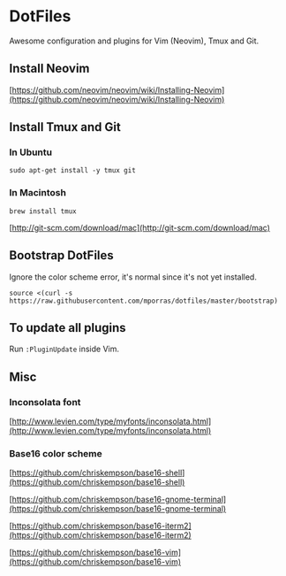 # DotFiles

Awesome configuration and plugins for Vim (Neovim), Tmux and Git.


## Install Neovim

[https://github.com/neovim/neovim/wiki/Installing-Neovim](https://github.com/neovim/neovim/wiki/Installing-Neovim)


## Install Tmux and Git


### In Ubuntu

````
sudo apt-get install -y tmux git
````


### In Macintosh

````
brew install tmux
````

[http://git-scm.com/download/mac](http://git-scm.com/download/mac)


## Bootstrap DotFiles

Ignore the color scheme error, it's normal since it's not yet installed.
````
source <(curl -s https://raw.githubusercontent.com/mporras/dotfiles/master/bootstrap)
````


## To update all plugins

Run `:PluginUpdate` inside Vim.


## Misc


### Inconsolata font
[http://www.levien.com/type/myfonts/inconsolata.html](http://www.levien.com/type/myfonts/inconsolata.html)


### Base16 color scheme
[https://github.com/chriskempson/base16-shell](https://github.com/chriskempson/base16-shell)

[https://github.com/chriskempson/base16-gnome-terminal](https://github.com/chriskempson/base16-gnome-terminal)

[https://github.com/chriskempson/base16-iterm2](https://github.com/chriskempson/base16-iterm2)

[https://github.com/chriskempson/base16-vim](https://github.com/chriskempson/base16-vim)
